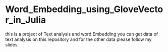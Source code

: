 # Word_Embedding_using_GloveVector_in_Julia
this is a project of Text analysis and word Embedding you can get data of text analysis on this repository and for the other data please follow my slides.
